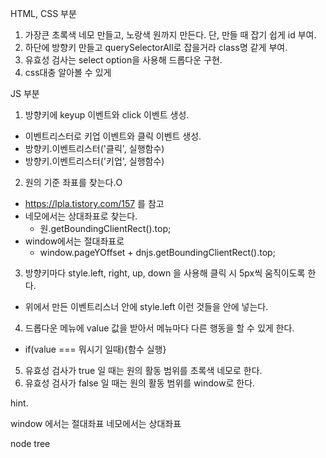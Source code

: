 HTML, CSS 부분

1. 가장큰 초록색 네모 만들고, 노랑색 원까지 만든다. 단, 만들 때 잡기 쉽게 id 부여.
2. 하단에 방향키 만들고 querySelectorAll로 잡을거라 class명 같게 부여.
3. 유효성 검사는 select option을 사용해 드롭다운 구현.
4. css대충 알아볼 수 있게

JS 부분

1. 방향키에 keyup 이벤트와 click 이벤트 생성.

- 이벤트리스터로 키업 이벤트와 클릭 이벤트 생성.
- 방향키.이벤트리스터('클릭', 실행함수)
- 방향키.이벤트리스터('키업', 실행함수)

2. 원의 기준 좌표를 찾는다.O

- https://lpla.tistory.com/157 를 참고
- 네모에서는 상대좌표로 찾는다.
  - 원.getBoundingClientRect().top;
- window에서는 절대좌표로
  - window.pageYOffset + dnjs.getBoundingClientRect().top;

3. 방향키마다 style.left, right, up, down 을 사용해 클릭 시 5px씩 움직이도록 한다.

- 위에서 만든 이벤트리스너 안에 style.left 이런 것들을 안에 넣는다.

4. 드롭다운 메뉴에 value 값을 받아서 메뉴마다 다른 행동을 할 수 있게 한다.

- if(value === 뭐시기 일때){함수 실행}

5. 유효성 검사가 true 일 때는 원의 활동 범위를 초록색 네모로 한다.
6. 유효성 검사가 false 일 때는 원의 활동 범위를 window로 한다.

hint.

window 에서는 절대좌표
네모에서는 상대좌표

node tree
